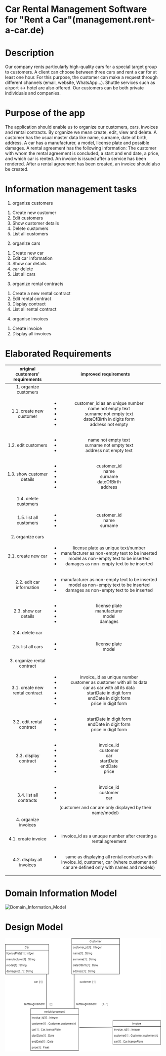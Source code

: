# Car Rental Management Software for "Rent a Car"(management.rent-a-car.de)

# Description
Our company rents particularly high-quality cars for a special target group to customers. A client can choose between three cars and rent a car for at least one hour. For this purpose, the customer can make a request through different channels (email, website, WhatsApp...). Shuttle services such as airport <-> hotel are also offered. Our customers can be both private individuals and companies.

# Purpose of the app

The application should enable us to organize our customers, cars, invoices and rental contracts. By organize we mean create, edit, view and delete.
A customer has the usual master data like name, surname, date of birth, address. A car has a manufacturer, a model, license plate and possible damages. A rental agreement has the following information: The customer with whom the rental agreement is concluded, a start and end date, a price, and which car is rented. An invoice is issued after a service has been rendered. After a rental agreement has been created, an invoice should also be created. 

# Information management tasks
1. organize customers
  1) Create new customer
  2) Edit customers
  3) Show customer details
  4) Delete customers
  5) List all customers
2. organize cars
  1) Create new car
  2) Edit car Information
  3) Show car details
  4) car delete
  5) List all cars
3. organize rental contracts
  1) Create a new rental contract
  2) Edit rental contract
  3) Display contract
  4) List all rental contract
4. organise invoices
  1) Create invoice
  2) Display all invoices

# Elaborated Requirements

|original customers' requirements|improved requirements|
|:------------------------------:|:-------------------:|
|1. organize customers           | |
|1.1. create new customer        |<ul><li>customer_id as an unique number</li><li>name not empty text</li><li>surname not empty text</li><li>dateOfBirth in digits form</li><li>address not empty</li></ul> |
|1.2. edit customers             |<ul><li>name not empty text</li><li>surname not empty text</li><li>address not empty text</li></ul>|
|1.3. show customer details      |<ul><li>customer_id</li><li>name</li><li>surname</li><li>dateOfBirth</li><li>address</li></ul> |
|1.4. delete customers           | |
|1.5. list all customers         |<ul><li>customer_id</li><li>name</li><li>surname</li></ul> |
|2. organize cars                | |
|2.1. create new car             |<ul><li>license plate as unique text/number</li><li>manufacturer as non-empty text to be inserted</li><li>model as non-empty text to be inserted</li><li>damages as non-empty text to be inserted</li></ul>|
|2.2. edit car information       |<ul><li>manufacturer as non-empty text to be inserted</li><li>model as non-empty text to be inserted</li><li>damages as non-empty text to be inserted</li></ul>|
|2.3. show car details           |<ul><li>license plate</li><li>manufacturer</li><li>model</li><li>damages</li></ul>|
|2.4. delete car                 | |
|2.5. list all cars              |<ul><li>license plate</li><li>model</li></ul>|
|3. organize rental contract     | |
|3.1. create new rental contract |<ul><li>invoice_id as unique number</li><li>customer as customer with all its data</li><li>car as car with all its data</li><li>startDate in digit form</li><li>endDate in digit form</li><li>price in digit form</li></ul>|
|3.2. edit rental contract       |<ul><li>startDate in digit form</li><li>endDate in digit form</li><li>price in digit form</li></ul>|
|3.3. display contract           |<ul><li>invoice_id</li><li>customer</li><li>car</li><li>startDate</li><li>endDate</li><li>price</li></ul>|
|3.4. list all contracts         |<ul><li>invoice_id</li><li>customer</li><li>car</li></ul> (customer and car are only displayed by their name/model)|
|4. organize invoices            | |
|4.1. create invoice             |<ul><li>invoice_id as a unuque number after creating a rental agreement</ul></li>|
|4.2. display all invoices       |<ul><li>same as displaying all rental contracts with invoice_id, customer, car (where customer and car are defined only with names and models)</li></ul>|

# Domain Information Model

![Domain_Information_Model](https://github.com/krausma-4/car_rental_management/blob/master/Domain_Information_Model.png)

# Design Model

![Design-Model](https://github.com/krausma-4/car_rental_management/blob/master/designModel%20(1).png)
